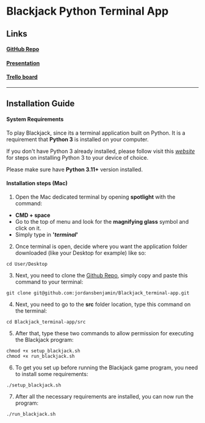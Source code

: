 # Blackjack Python Terminal App
## Links
#### [GitHub Repo](https://github.com/jordansbenjamin/Blackjack_terminal-app)
#### [Presentation]()
#### [Trello board]()
---
## Installation Guide
#### System Requirements
To play Blackjack, since its a terminal application built on Python. It is a requirement that **Python 3** is installed on your computer.

If you don't have Python 3 already installed, please follow visit this [*website*](https://realpython.com/installing-python/) for steps on installing Python 3 to your device of choice.

Please make sure have **Python 3.11+** version installed.

#### Installation steps (Mac)

1. Open the Mac dedicated terminal by opening **spotlight** with the command:

- **CMD + space**
- Go to the top of menu and look for the **magnifying glass** symbol and click on it.
- Simply type in **'*terminal*'**

2. Once terminal is open, decide where you want the application folder downloaded (like your Desktop for example) like so:
```
cd User/Desktop
```


3. Next, you need to clone the [Github Repo](https://github.com/jordansbenjamin/Blackjack_terminal-app), simply copy and paste this command to your terminal:
```
git clone git@github.com:jordansbenjamin/Blackjack_terminal-app.git
```

4. Next, you need to go to the **src** folder location, type this command on the terminal:
```
cd Blackjack_terminal-app/src
```

5. After that, type these two commands to allow permission for executing the Blackjack program:
```
chmod +x setup_blackjack.sh
chmod +x run_blackjack.sh
```

6. To get you set up before running the Blackjack game program, you need to install some requirements:
```
./setup_blackjack.sh
```

7. After all the necessary requirements are installed, you can now run the program:
```
./run_blackjack.sh
```